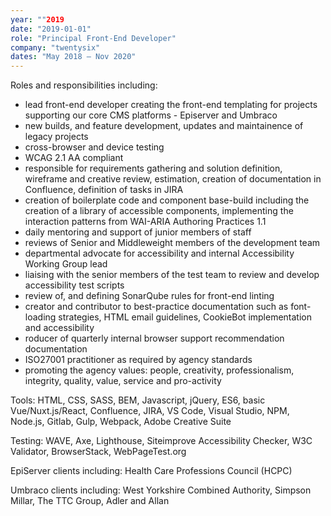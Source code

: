 ```yaml
---
year: ""2019
date: "2019-01-01"
role: "Principal Front-End Developer"
company: "twentysix"
dates: "May 2018 – Nov 2020"
---
```


Roles and responsibilities including:

- lead front-end developer creating the front-end templating for projects supporting our core CMS platforms - Episerver and Umbraco
- new builds, and feature development, updates and maintainence of legacy projects
- cross-browser and device testing
- WCAG 2.1 AA compliant
- responsible for requirements gathering and solution definition, wireframe and creative review, estimation,
  creation of documentation in Confluence, definition of tasks in JIRA
- creation of boilerplate code and component base-build including the creation of a library of accessible components, implementing the interaction patterns from WAI-ARIA Authoring Practices 1.1
- daily mentoring and support of junior members of staff
- reviews of Senior and Middleweight members of the development team
- departmental advocate for accessibility and internal Accessibility Working Group lead
- liaising with the senior members of the test team to review and develop accessibility test scripts
- review of, and defining SonarQube rules for front-end linting
- creator and contributor to best-practice documentation such as font-loading strategies, HTML email guidelines, CookieBot implementation and accessibility
- roducer of quarterly internal browser support recommendation documentation
- ISO27001 practitioner as required by agency standards
- promoting the agency values: people, creativity, professionalism, integrity, quality, value, service and pro-activity

Tools: HTML, CSS, SASS, BEM, Javascript, jQuery, ES6, basic Vue/Nuxt.js/React, Confluence, JIRA, VS Code, Visual Studio, NPM, Node.js, Gitlab, Gulp, Webpack, Adobe Creative Suite

Testing: WAVE, Axe, Lighthouse, Siteimprove Accessibility Checker, W3C Validator, BrowserStack, WebPageTest.org

EpiServer clients including: Health Care Professions Council (HCPC)

Umbraco clients including: West Yorkshire Combined Authority, Simpson Millar, The TTC Group, Adler and Allan
